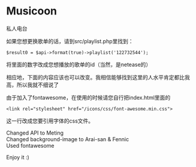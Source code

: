 Musicoon
========
私人电台

如果您想更换歌单的话，请到src/playlist.php里找到：

`$result0 = $api->format(true)->playlist('122732544');`

将里面的数字改成您想播放的歌单的id（当然，是netease的）

相应地，下面的内容应该也可以改变。我相信能够找到这里的人水平肯定都比我高，所以我就不细说了<br>

由于加入了fontawesome，在使用的时候请您自行把index.html里面的

`<link rel="stylesheet" href="/icons/css/font-awesome.min.css">`

这一行改成您要引用字体的css文件。

Changed API to Meting<br>
Changed background-image to Arai-san & Fennic<br>
Used fontawesome <br>

Enjoy it :)

